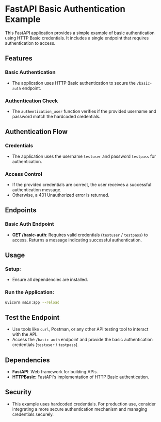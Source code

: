 # FastAPI Basic Authentication Example

This FastAPI application provides a simple example of basic authentication using HTTP Basic credentials. It includes a single endpoint that requires authentication to access.

## Features

### Basic Authentication
- The application uses HTTP Basic authentication to secure the `/basic-auth` endpoint.

### Authentication Check
- The `authentication_user` function verifies if the provided username and password match the hardcoded credentials.

## Authentication Flow

### Credentials
- The application uses the username `testuser` and password `testpass` for authentication.

### Access Control
- If the provided credentials are correct, the user receives a successful authentication message.
- Otherwise, a 401 Unauthorized error is returned.

## Endpoints

### Basic Auth Endpoint
- **GET /basic-auth**: Requires valid credentials (`testuser` / `testpass`) to access. Returns a message indicating successful authentication.

## Usage

### Setup:
- Ensure all dependencies are installed.

### Run the Application:
```bash
uvicorn main:app --reload
```

## Test the Endpoint

- Use tools like `curl`, Postman, or any other API testing tool to interact with the API.
- Access the `/basic-auth` endpoint and provide the basic authentication credentials (`testuser` / `testpass`).

## Dependencies

- **FastAPI**: Web framework for building APIs.
- **HTTPBasic**: FastAPI's implementation of HTTP Basic authentication.

## Security

- This example uses hardcoded credentials. For production use, consider integrating a more secure authentication mechanism and managing credentials securely.

